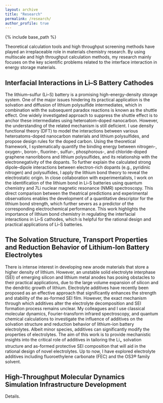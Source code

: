 ```yaml
---
layout: archive
title: "Research"
permalink: /research/
author_profile: true
---
```


{% include base_path %}

Theoretical calculation tools and high throughput screening methods have played an irreplaceable role in materials chemistry research. By using multiscale and high throughput calculation methods, my research mainly focuses on the key scientific problems related to the interface interaction in energy storage materials.
 
## Interfacial Interactions in Li–S Battery Cathodes
 
The lithium–sulfur (Li–S) battery is a promising high-energy-density storage system. One of the major issues hindering its practical application is the solvation and diffusion of lithium polysulfide intermediates, which in combination with the subsequent paradox reactions is known as the shuttle effect. One widely investigated approach to suppress the shuttle effect is to anchor these intermediates using heteroatom-doped nanocarbon. However, the understanding of the related mechanism is still deficient. I use density functional theory (DFT) to model the interactions between various heteroatoms-doped nanocarbon materials and lithium polysulfides, and propose design rules for the doped carbon. Using the theoretical framework, I systematically quantify the binding energy between nitrogen-, oxygen-, boron-, fluorine-, sulfur-, phosphorous-, and chloride-doped graphene nanoribbons and lithium polysulfides, and its relationship with the electronegativity of the dopants. To further explain the calculated strong dipole–dipole interactions between electron-rich dopants (e.g., pyridinic nitrogen) and polysulfides, I apply the lithium bond theory to reveal the electrostatic origin. In close collaboration with experimentalists, I work on the identification of the lithium bond in Li–S batteries using quantum chemistry and 7Li nuclear magnetic resonance (NMR) spectroscopy. This direct comparison between the theatrical predictions and experimental observations enables the development of a quantitative descriptor for the lithium bond strength, which further severs as a predictor of the corresponding electrochemical performance. This work highlights the importance of lithium bond chemistry in regulating the interfacial interactions in Li–S cathodes, which is helpful for the rational design and practical applications of Li–S batteries.

## The Solvation Structure, Transport Properties and Reduction Behavior of Lithium-Ion Battery Electrolytes

There is intense interest in developing new anode materials that store a higher density of lithium. However, an unstable solid electrolyte interphase (SEI) of emerging silicon and lithium metal anodes has posing obstacles to their practical applications, due to the large volume expansion of silicon and the dendritic growth of lithium. Electrolyte additives have recently been proposed as an effective approach that significantly enhances the strength and stability of the as-formed SEI film. However, the exact mechanism through which additives alter the electrolyte decomposition and SEI formation process remains unclear. My colleagues and I use classical molecular dynamics, Fourier-transform infrared spectroscopy, and quantum chemical calculations to investigate the influence of additives on the solvation structure and reduction behavior of lithium-ion battery electrolytes. Albeit minor species, additives can significantly modify the properties of electrolytes. The aim of this work is to provide mechanistic insights into the critical role of additives in tailoring the Li<sub>+</sub> solvation structure and as-formed protective SEI composition that will aid in the rational design of novel electrolytes. Up to now, I have explored electrolyte additives including fluoroethylene carbonate (FEC) and the OS3&reg; family solvent.

## High-Throughput Molecular Dynamics Simulation Infrastructure Development

Details.

